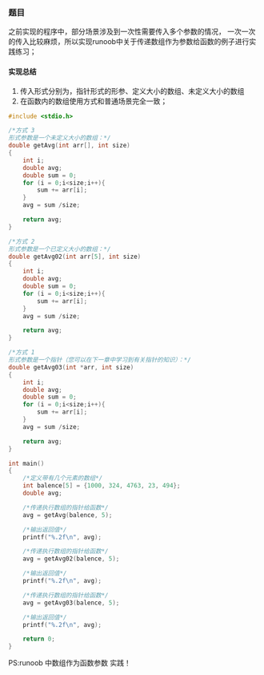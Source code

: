 ### 题目

之前实现的程序中，部分场景涉及到一次性需要传入多个参数的情况，
一次一次的传入比较麻烦，所以实现runoob中关于传递数组作为参数给函数的例子进行实践练习；


#### 实现总结
1. 传入形式分别为，指针形式的形参、定义大小的数组、未定义大小的数组
2. 在函数内的数组使用方式和普通场景完全一致；

```C
#include <stdio.h>

/*方式 3
形式参数是一个未定义大小的数组：*/
double getAvg(int arr[], int size)
{
	int i;
	double avg;
	double sum = 0;
	for (i = 0;i<size;i++){
		sum += arr[i];
	}
	avg = sum /size;

	return avg;
}

/*方式 2
形式参数是一个已定义大小的数组：*/
double getAvg02(int arr[5], int size)
{
	int i;
	double avg;
	double sum = 0;
	for (i = 0;i<size;i++){
		sum += arr[i];
	}
	avg = sum /size;

	return avg;
}

/*方式 1
形式参数是一个指针（您可以在下一章中学习到有关指针的知识）：*/
double getAvg03(int *arr, int size)
{
	int i;
	double avg;
	double sum = 0;
	for (i = 0;i<size;i++){
		sum += arr[i];
	}
	avg = sum /size;

	return avg;
}

int main()
{
	/*定义带有几个元素的数组*/
	int balence[5] = {1000, 324, 4763, 23, 494};
	double avg;

	/*传递执行数组的指针给函数*/
	avg = getAvg(balence, 5);

	/*输出返回值*/
	printf("%.2f\n", avg);

	/*传递执行数组的指针给函数*/
	avg = getAvg02(balence, 5);

	/*输出返回值*/
	printf("%.2f\n", avg);

	/*传递执行数组的指针给函数*/
	avg = getAvg03(balence, 5);

	/*输出返回值*/
	printf("%.2f\n", avg);

	return 0;
}
```

PS:runoob 中数组作为函数参数 实践！
